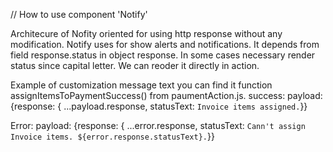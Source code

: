 // How to use component 'Notify'

Architecure of Nofity oriented for using http response without any modification.
Notify uses for show alerts and notifications. It depends from field response.status in object response.
In some cases necessary render status since capital letter. We can reoder it directly in action.

Example of customization message text you can find it function assignItemsToPaymentSuccess() from paumentAction.js.
success:
    payload: {response: { ...payload.response, statusText: `Invoice items assigned.`}}

Error:
    payload: {response: { ...error.response, statusText: `Cann't assign Invoice items. ${error.response.statusText}.`}}